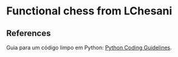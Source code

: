 # Functional chess from LChesani


## References

Guia para um código limpo em Python: [Python Coding Guidelines](https://web.archive.org/web/20111010053227/http://jaynes.colorado.edu/PythonGuidelines.html#module_formatting).
